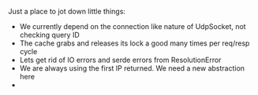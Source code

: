 Just a place to jot down little things:

* We currently depend on the connection like nature of UdpSocket, not checking query ID
* The cache grabs and releases its lock a good many times per req/resp cycle
* Lets get rid of IO errors and serde errors from ResolutionError
* We are always using the first IP returned. We need a new abstraction here
* 